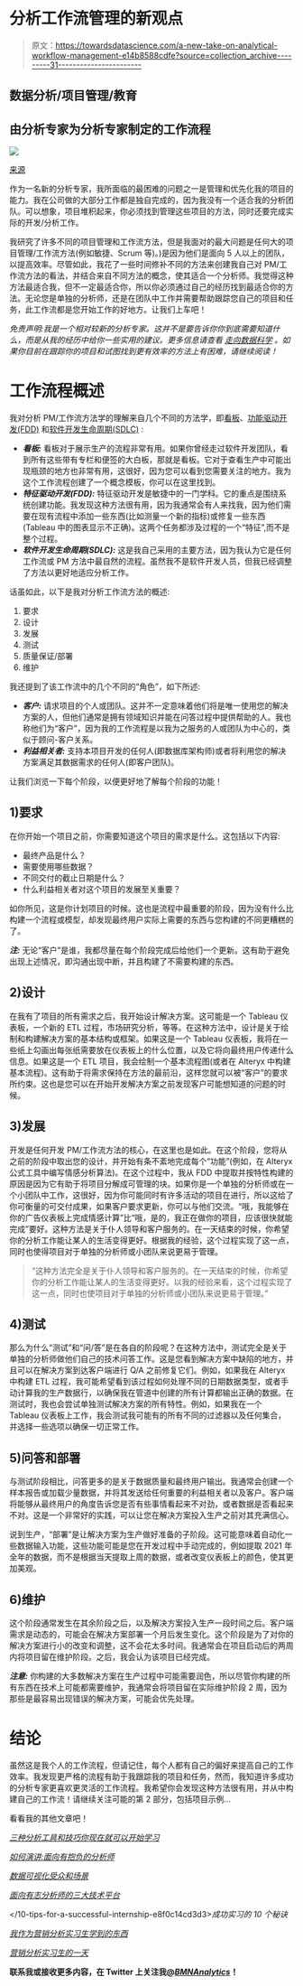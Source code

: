 # 分析工作流管理的新观点

> 原文：<https://towardsdatascience.com/a-new-take-on-analytical-workflow-management-e14b8588cdfe?source=collection_archive---------31----------------------->

## 数据分析/项目管理/教育

## 由分析专家为分析专家制定的工作流程

![](img/d36718475ada61f9270add78c1c68d56.png)

[来源](https://unsplash.com/photos/5fNmWej4tAA)

作为一名新的分析专家，我所面临的最困难的问题之一是管理和优先化我的项目的能力。我在公司做的大部分工作都是独自完成的，因为我没有一个适合我的分析团队。可以想象，项目堆积起来，你必须找到管理这些项目的方法，同时还要完成实际的开发/分析工作。

我研究了许多不同的项目管理和工作流方法，但是我面对的最大问题是任何大的项目管理/工作流方法(例如敏捷、Scrum 等)。)是因为他们是面向 5 人以上的团队，以提高效率。尽管如此，我花了一些时间修补不同的方法来创建我自己对 PM/工作流方法的看法，并结合来自不同方法的概念，使其适合一个分析师。我觉得这种方法最适合我，但不一定最适合你，所以你必须通过自己的经历找到最适合你的方法。无论您是单独的分析师，还是在团队中工作并需要帮助跟踪您自己的项目和任务，此工作流都是您开始工作的好地方。让我们上车吧！

*免责声明:我是一个相对较新的分析专家。这并不是要告诉你你到底需要知道什么，而是从我的经历中给你一些实用的建议。更多信息请查看* [*走向数据科学*](https://towardsdatascience.com/) *。如果你目前在跟踪你的项目和试图找到更有效率的方法上有困难，请继续阅读！*

# 工作流程概述

我对分析 PM/工作流方法学的理解来自几个不同的方法学，即[看板](https://www.atlassian.com/agile/kanban)、[功能驱动开发(FDD)](https://www.planview.com/resources/articles/fdd-agile/) 和[软件开发生命周期(SDLC)](https://phoenixnap.com/blog/software-development-life-cycle) :

*   ***看板:*** 看板对于展示生产的流程非常有用。如果你曾经走过软件开发团队，看到所有这些带有专栏和便签的大白板，那就是看板。它对于查看生产中可能出现瓶颈的地方也非常有用，这很好，因为您可以看到您需要关注的地方。我为这个工作流程创建了一个概念模板，你可以在这里找到。
*   ***特征驱动开发(FDD):*** 特征驱动开发是敏捷中的一门学科。它的重点是围绕系统创建功能。我发现这种方法很有用，因为我通常会有人来找我，因为他们需要在现有流程中添加一些东西(比如测量一个新的指标)或修复一些东西(Tableau 中的图表显示不正确)。这两个任务都涉及过程的一个“特征”,而不是整个过程。
*   ***软件开发生命周期(SDLC):*** 这是我自己采用的主要方法，因为我认为它是任何工作流或 PM 方法中最自然的流程。虽然我不是软件开发人员，但我已经调整了方法以更好地适应分析工作。

话虽如此，以下是我对分析工作流方法的概述:

1.  要求
2.  设计
3.  发展
4.  测试
5.  质量保证/部署
6.  维护

我还提到了该工作流中的几个不同的“角色”，如下所述:

*   ***客户:*** 请求项目的个人或团队。这并不一定意味着他们将是唯一使用您的解决方案的人，但他们通常是拥有领域知识并能在问答过程中提供帮助的人。我也称他们为“客户”，因为我的工作流程是以我为之服务的人或团队为中心的，类似于顾问-客户关系。
*   ***利益相关者:*** 支持本项目开发的任何人(即数据库架构师)或者将利用您的解决方案满足其数据需求的任何人(即客户团队)。

让我们浏览一下每个阶段，以便更好地了解每个阶段的功能！

## 1)要求

在你开始一个项目之前，你需要知道这个项目的需求是什么。这包括以下内容:

*   最终产品是什么？
*   需要使用哪些数据？
*   不同交付的截止日期是什么？
*   什么利益相关者对这个项目的发展至关重要？

如你所见，这是你计划项目的时候。这也是流程中最重要的阶段，因为没有什么比构建一个流程或模型，却发现最终用户实际上需要的东西与您构建的不同更糟糕的了。

***注:*** 无论“客户”是谁，我都尽量在每个阶段完成后给他们一个更新。这有助于避免出现上述情况，即沟通出现中断，并且构建了不需要构建的东西。

## 2)设计

在我有了项目的所有需求之后，我开始设计解决方案。这可能是一个 Tableau 仪表板，一个新的 ETL 过程，市场研究分析，等等。在这种方法中，设计是关于绘制和构建解决方案的基本结构或框架。如果这是一个 Tableau 仪表板，我将在一些纸上勾画出每张纸需要放在仪表板上的什么位置，以及它将向最终用户传递什么信息。如果这是一个 ETL 项目，我会绘制一个基本流程图(或者在 Alteryx 中构建基本流程)。这有助于将需求保持在方法的最前沿，这样您就可以被“客户”的要求所约束。这也是您可以在开始开发解决方案之前发现客户可能想知道的问题的时候。

## 3)发展

开发是任何开发 PM/工作流方法的核心，在这里也是如此。在这个阶段，您将从之前的阶段中取出您的设计，并开始有条不紊地完成每个“功能”(例如，在 Alteryx 公式工具中编写情感分析算法)。在这个过程中，我从 FDD 中提取并按特性构建的原因是因为它有助于将项目分解成可管理的块。如果你是一个单独的分析师或在一个小团队中工作，这很好，因为你可能同时有许多活动的项目在进行，所以这给了你可衡量的可交付成果，如果客户要求更新，你可以与他们交流。“哦，我能够在你的广告仪表板上完成情感计算”比“哦，是的，我正在做你的项目，应该很快就能完成”要好。这种方法是关于仆人领导和客户服务的。在一天结束的时候，你希望你的分析工作能让某人的生活变得更好。根据我的经验，这个过程实现了这一点，同时也使得项目对于单独的分析师或小团队来说更易于管理。

> “这种方法完全是关于仆人领导和客户服务的。在一天结束的时候，你希望你的分析工作能让某人的生活变得更好。以我的经验来看，这个过程实现了这一点，同时也使项目对于单独的分析师或小团队来说更易于管理。”

## 4)测试

那么为什么“测试”和“问/答”是在各自的阶段呢？在这种方法中，测试完全是关于单独的分析师做他们自己的技术问答工作。这是您看到解决方案中缺陷的地方，并且可以在解决方案到达客户端进行 Q/A 之前修复它们。例如，如果我在 Alteryx 中构建 ETL 过程，我可能希望看到该过程如何处理不同的日期数据类型，或者手动计算我的生产数据行，以确保我在管道中创建的所有计算都输出正确的数据。在测试时，我也会尝试单独测试解决方案的所有特性。例如，如果我在一个 Tableau 仪表板上工作，我会测试我可能有的所有不同的过滤器以及任何集合，并选择一些选项以确保一切正常工作。

## 5)问答和部署

与测试阶段相比，问答更多的是关于数据质量和最终用户输出。我通常会创建一个样本报告或加载少量数据，并将其发送给任何重要的利益相关者以及客户。客户端将能够从最终用户的角度告诉您是否有些事情看起来不对劲，或者数据是否看起来不对。这是一个非常好的实践，可以让您在解决方案投入生产之前对其充满信心。

说到生产，“部署”是让解决方案为生产做好准备的子阶段。这可能意味着自动化一些数据输入功能，这些功能可能是您在开发过程中手动完成的，例如提取 2021 年全年的数据，而不是根据当天提取上周的数据，或者改变仪表板上的颜色，使其更加美观。

## 6)维护

这个阶段通常发生在其余阶段之后，以及解决方案投入生产一段时间之后。客户端需求是动态的，可能会在解决方案部署一个月后发生变化。这个阶段是为了对你的解决方案进行小的改变和调整，这不会花太多时间。我通常会在项目启动后的两周内将项目留在维护阶段。之后，我会认为该项目已经完成。

***注意:*** 你构建的大多数解决方案在生产过程中可能需要润色，所以尽管你构建的所有东西在技术上可能都需要维护，我通常会将项目留在实际维护阶段 2 周，因为那些是最容易出现错误的解决方案，可能会优先处理。

# 结论

虽然这是我个人的工作流程，但请记住，每个人都有自己的偏好来提高自己的工作效率。我发现更严格的流程有助于我跟踪我的项目和任务，然而，我知道许多成功的分析专家更喜欢更灵活的工作流程。我希望你会发现这种方法很有用，并从中构建自己的工作流！请继续关注可能的第 2 部分，包括项目示例…

看看我的其他文章吧！

[*三种分析工具和技巧你现在就可以开始学习*](/3-analytics-tools-and-skills-you-can-start-learning-now-b98d89adeaf0)

[*如何演讲:面向有抱负的分析师*](/how-to-present-for-aspiring-analysts-c0c0b15555c5)

[*数据可视化受众和场景*](/data-visualization-audiences-and-scenarios-ffe64adcd364)

[*面向有志分析师的三大技术平台*](/three-tech-stacks-for-aspiring-analysts-5cde49a22337)

</10-tips-for-a-successful-internship-e8f0c14cd3d3>*成功实习的 10 个秘诀*

*[*我作为营销分析实习生学到的东西*](/what-i-learned-as-a-marketing-analytics-intern-f96307976bb3)*

*[*营销分析实习生的一天*](/a-day-in-the-life-of-a-marketing-analytics-intern-2bed4d11d30f)*

**联系我或接收更多内容，在 Twitter 上关注我@*[*BMNAnalytics*](https://twitter.com/BMNAnalytics)*！**